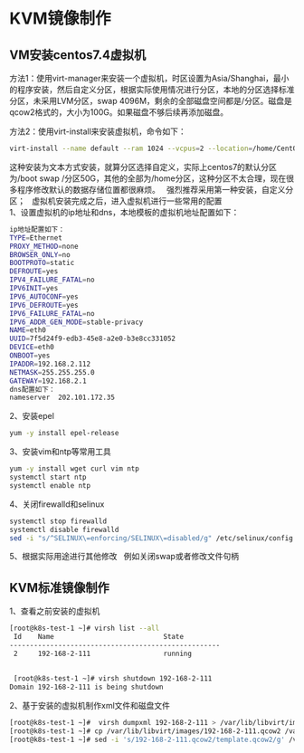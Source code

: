 # KVM镜像制作

## VM安装centos7.4虚拟机   
方法1：使用virt-manager来安装一个虚拟机，时区设置为Asia/Shanghai，最小的程序安装，然后自定义分区，根据实际使用情况进行分区，本地的分区选择标准分区，未采用LVM分区，swap 4096M，剩余的全部磁盘空间都是/分区。磁盘是qcow2格式的，大小为100G。如果磁盘不够后续再添加磁盘。  

方法2：使用virt-install来安装虚拟机，命令如下：
```bash
virt-install --name default --ram 1024 --vcpus=2 --location=/home/CentOS-7-x86_64-DVD-1708.iso --disk path=/var/lib/libvirt/images/default.qcow2,size=100,format=qcow2 --network bridge=br0 --os-type=linux --os-variant=rhel7 --nographics --extra-args='console=ttyS0' --force
```
这种安装为文本方式安装，就算分区选择自定义，实际上centos7的默认分区为/boot swap /分区50G，其他的全部为/home分区，这种分区不太合理，现在很多程序修改默认的数据存储位置都很麻烦。  
强烈推荐采用第一种安装，自定义分区；  
虚拟机安装完成之后，进入虚拟机进行一些常用的配置  
1、设置虚拟机的ip地址和dns，本地模板的虚拟机地址配置如下：  
```bash
ip地址配置如下：   
TYPE=Ethernet
PROXY_METHOD=none
BROWSER_ONLY=no
BOOTPROTO=static
DEFROUTE=yes
IPV4_FAILURE_FATAL=no
IPV6INIT=yes
IPV6_AUTOCONF=yes
IPV6_DEFROUTE=yes
IPV6_FAILURE_FATAL=no
IPV6_ADDR_GEN_MODE=stable-privacy
NAME=eth0
UUID=7f5d24f9-edb3-45e8-a2e0-b3e8cc331052
DEVICE=eth0
ONBOOT=yes
IPADDR=192.168.2.112
NETMASK=255.255.255.0
GATEWAY=192.168.2.1
dns配置如下：
nameserver  202.101.172.35
```
2、安装epel  
```bash
yum -y install epel-release
```
3、安装vim和ntp等常用工具  
```bash
yum -y install wget curl vim ntp
systemctl start ntp
systemctl enable ntp
```
4、关闭firewalld和selinux   
```bash
systemctl stop firewalld
systemctl disable firewalld
sed -i "s/^SELINUX\=enforcing/SELINUX\=disabled/g" /etc/selinux/config
```
5、根据实际用途进行其他修改  
例如关闭swap或者修改文件句柄  

## KVM标准镜像制作  
1、查看之前安装的虚拟机  
```bash
[root@k8s-test-1 ~]# virsh list --all
 Id    Name                           State
----------------------------------------------------
 2     192-168-2-111                  running
 
 
 [root@k8s-test-1 ~]# virsh shutdown 192-168-2-111
Domain 192-168-2-111 is being shutdown

```

2、基于安装的虚拟机制作xml文件和磁盘文件  
```bash
[root@k8s-test-1 ~]#  virsh dumpxml 192-168-2-111 > /var/lib/libvirt/images/template.xml
[root@k8s-test-1 ~]# cp /var/lib/libvirt/images/192-168-2-111.qcow2 /var/lib/libvirt/images/template.qcow2
[root@k8s-test-1 ~]# sed -i 's/192-168-2-111.qcow2/template.qcow2/g' /var/lib/libvirt/images/template.xml 

```

